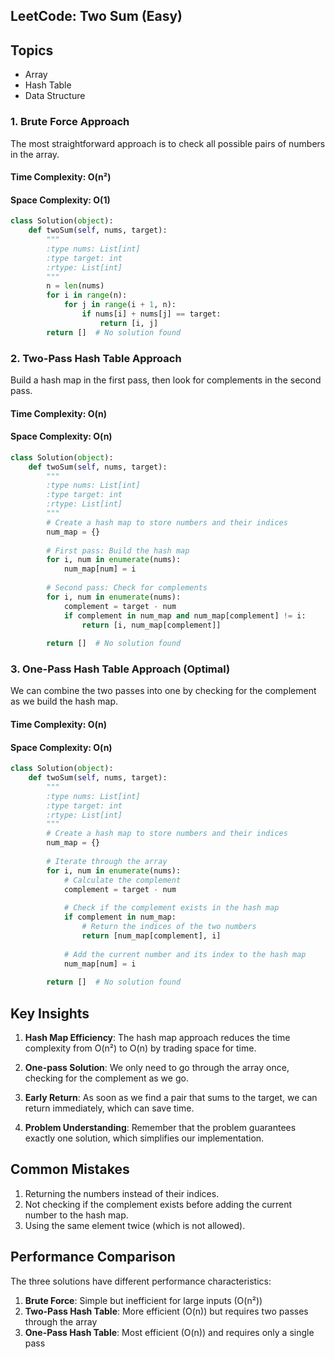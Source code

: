 ## LeetCode: Two Sum (Easy)

## Topics
- Array
- Hash Table
- Data Structure

### 1. Brute Force Approach

The most straightforward approach is to check all possible pairs of numbers in the array.

#### Time Complexity: O(n²)
#### Space Complexity: O(1)

```python
class Solution(object):
    def twoSum(self, nums, target):
        """
        :type nums: List[int]
        :type target: int
        :rtype: List[int]
        """
        n = len(nums)
        for i in range(n):
            for j in range(i + 1, n):
                if nums[i] + nums[j] == target:
                    return [i, j]
        return []  # No solution found
```

### 2. Two-Pass Hash Table Approach

Build a hash map in the first pass, then look for complements in the second pass.

#### Time Complexity: O(n)
#### Space Complexity: O(n)

```python
class Solution(object):
    def twoSum(self, nums, target):
        """
        :type nums: List[int]
        :type target: int
        :rtype: List[int]
        """
        # Create a hash map to store numbers and their indices
        num_map = {}
        
        # First pass: Build the hash map
        for i, num in enumerate(nums):
            num_map[num] = i
        
        # Second pass: Check for complements
        for i, num in enumerate(nums):
            complement = target - num
            if complement in num_map and num_map[complement] != i:
                return [i, num_map[complement]]
        
        return []  # No solution found
```

### 3. One-Pass Hash Table Approach (Optimal)

We can combine the two passes into one by checking for the complement as we build the hash map.

#### Time Complexity: O(n)
#### Space Complexity: O(n)

```python
class Solution(object):
    def twoSum(self, nums, target):
        """
        :type nums: List[int]
        :type target: int
        :rtype: List[int]
        """
        # Create a hash map to store numbers and their indices
        num_map = {}
        
        # Iterate through the array
        for i, num in enumerate(nums):
            # Calculate the complement
            complement = target - num
            
            # Check if the complement exists in the hash map
            if complement in num_map:
                # Return the indices of the two numbers
                return [num_map[complement], i]
            
            # Add the current number and its index to the hash map
            num_map[num] = i
        
        return []  # No solution found
```

## Key Insights

1. **Hash Map Efficiency**: The hash map approach reduces the time complexity from O(n²) to O(n) by trading space for time.

2. **One-pass Solution**: We only need to go through the array once, checking for the complement as we go.

3. **Early Return**: As soon as we find a pair that sums to the target, we can return immediately, which can save time.

4. **Problem Understanding**: Remember that the problem guarantees exactly one solution, which simplifies our implementation.

## Common Mistakes

1. Returning the numbers instead of their indices.
2. Not checking if the complement exists before adding the current number to the hash map.
3. Using the same element twice (which is not allowed).

## Performance Comparison

The three solutions have different performance characteristics:

1. **Brute Force**: Simple but inefficient for large inputs (O(n²))
2. **Two-Pass Hash Table**: More efficient (O(n)) but requires two passes through the array
3. **One-Pass Hash Table**: Most efficient (O(n)) and requires only a single pass